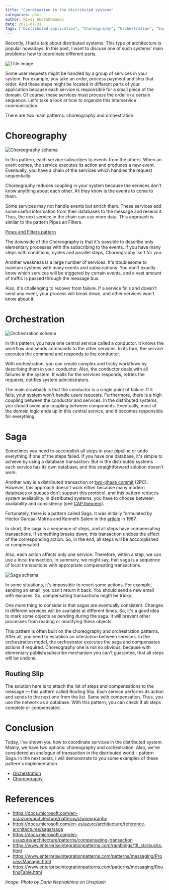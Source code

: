 ```yaml
---
title: "Coordination in the distributed systems"
categories: post
author: Rival Abdrakhmanov
date: 2021-01-31
tags: ["Distributed application", "Choreography", "Orchestration", "Saga"]
---
```

Recently, I had a talk about distributed systems. This type of architecture is popular nowadays. In this post, I want to discuss one of such systems' main problems: how to coordinate different parts. 

![Title image](/images/2021-01-31-coordination-in-the-distributed-systems/cover_coordination_in_the_distributed_systems.jpg)

Some user requests might be handled by a group of services in your system. For example, you take an order, process payment and ship that order. And these steps might be located in different parts of your application because each service is responsible for a small piece of the domain. Of course, these services must process the order in a certain sequence. Let's take a look at how to organize this interservice communication.

There are two main patterns: choreography and orchestration.

# Choreography

![Choreography schema](/images/2021-01-31-coordination-in-the-distributed-systems/choreography.png)

In this pattern, each service subscribes to events from the others. When an event comes, the service executes its action and produces a new event. Eventually, you have a chain of the services which handles the request sequentially.

Choreography reduces coupling in your system because the services don't know anything about each other. All they know is the events to come to them.

Some services may not handle events but enrich them. These services add some useful information from their databases to the message and resend it. Thus, the next service in the chain can use more data. This approach is similar to the pattern Pipes an Filters.

[Pipes and Filters pattern](https://docs.microsoft.com/en-us/azure/architecture/patterns/pipes-and-filters)

The downside of the Choreography is that it's possible to describe only elementary processes with the subscribing to the events. If you have many steps with conditions, cycles and parallel steps, Choreography isn't for you.

Another weakness is a large number of services. It's troublesome to maintain systems with many events and subscriptions. You don't exactly know which services will be triggered by certain events, and a vast amount of traffic is passed through the message bus.

Also, it's challenging to recover from failure. If a service falls and doesn't send any event, your process will break down, and other services won't know about it.

# Orchestration

![Orchestration schema](/images/2021-01-31-coordination-in-the-distributed-systems/orchestration.png)

In this pattern, you have one central service called a conductor. It knows the workflow and sends commands to the other services. In its turn, the service executes the command and responds to the conductor.

With orchestration, you can create complex and tricky workflows by describing them in your conductor. Also, the conductor deals with all failures in the system. It waits for the services responds, retries the requests, notifies system administrators.

The main drawback is that the conductor is a single point of failure. If it falls, your system won't handle users requests. Furthermore, there is a high coupling between the conductor and services. In the distributed systems, you should avoid any coupling between components. Eventually, most of the domain logic ends up in this central service, and it becomes responsible for everything.

# Saga

Sometimes you need to accomplish all steps in your pipeline or undo everything if one of the steps failed. If you have one database, it's simple to achieve by using a database transaction. But in the distributed systems each service has its own database, and this straightforward solution doesn't work.

Another way is a distributed transaction or [two-phase commit](https://en.wikipedia.org/wiki/Two-phase_commit_protocol) (2PC). However, this approach doesn't work either because many modern databases or queues don't support this protocol, and this pattern reduces system availability. In distributed systems, you have to choose between availability and consistency (see [CAP theorem](https://en.wikipedia.org/wiki/CAP_theorem)).

Fortunately, there is a pattern called Saga. It was initially formulated by Hector Garcaa-Molrna and Kenneth Salem in the [article](https://www.cs.cornell.edu/andru/cs711/2002fa/reading/sagas.pdf) in 1987.

In short, the saga is a sequence of steps, and all steps have compensating transactions. If something breaks down, this transaction undoes the effect of the corresponding action. So, in the end, all steps will be accomplished or compensated.

Also, each action affects only one service. Therefore, within a step, we can use a local transaction. In summary, we might say, that saga is a sequence of local transactions with appropriate compensating transactions.

![Saga schema](/images/2021-01-31-coordination-in-the-distributed-systems/saga.png)

In some situations, it's impossible to revert some actions. For example, sending an email, you can't return it back. You should send a new email with excuses. So, compensating transactions might be tricky.

One more thing to consider is that sagas are eventually consistent. Changes in different services will be available at different times. So, it's a good idea to mark some objects as pending during the saga. It will prevent other processes from reading or modifying these objects.

This pattern is often built on the choreography and orchestration patterns. After all, you need to establish an interaction between services. In the orchestration model, the orchestrator executes the saga and compensates actions if required. Choreography one is not so obvious, because with elementary publish/subscribe mechanism you can't guarantee, that all steps will be undone.

## Routing Slip
The solution here is to attach the list of steps and compensations to the message — this pattern called Routing Slip. Each service performs its action and sends to the next one from the list. Same with compensation. Thus, you use the network as a database. With this pattern, you can check if all steps complete or compensated.

# Conclusion
Today, I've shown you how to coordinate services in the distributed system. Mainly, we have two options: choreography and orchestration. Also, we've considered an analogue of transaction in the distributed world - pattern Saga. In the next posts, I will demonstrate to you some examples of these pattern's implementation.

* [Orchestration](/post/2021/02/18/orchestration.html)
* [Choreography](/post/2021/03/01/choreography.html)

# References
* https://docs.microsoft.com/en-us/azure/architecture/patterns/choreography
* https://docs.microsoft.com/en-us/azure/architecture/reference-architectures/saga/saga
* https://docs.microsoft.com/en-us/azure/architecture/patterns/compensating-transaction
* https://www.enterpriseintegrationpatterns.com/ramblings/18_starbucks.html
* https://www.enterpriseintegrationpatterns.com/patterns/messaging/ProcessManager.html
* https://www.enterpriseintegrationpatterns.com/patterns/messaging/RoutingTable.html

*Image: Photo by Daria Nepriakhina on Unsplash*